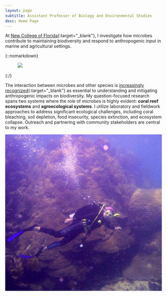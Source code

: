 ```yaml
---
layout: page
subtitle: Assistant Professor of Biology and Environmental Studies
desc: Home Page
---
```


<div class="lead pretty-links">

At [New College of Florida](https://www.ncf.edu/academics/undergraduate-program/division-of-natural-sciences/biology/){:target="_blank"}, I investigate how microbes contribute to maintaining biodiversity and respond to anthropogenic input in marine and agricultural settings.

{::nomarkdown} 
<figure class="site-profile">
    <img src="{{ site.baseurl }}/assets/img/profile.jpg">
</figure>
{:/}

The interaction between microbes and other species is [increasingly recognized](https://royalsocietypublishing.org/doi/full/10.1098/rspb.2018.2448){:target="_blank"} as essential to understanding and mitigating anthropogenic impacts on biodiversity. My question-focused research spans two systems where the role of microbes is highly evident: **coral reef ecosystems** and **agroecological systems**. I utilize laboratory and fieldwork approaches to address significant ecological challenges, including coral bleaching, soil depletion, food insecurity, species extinction, and ecosystem collapse. Outreach and partnering with community stakeholders are central to my work.

<img src="/assets/img/diving.jpg">

</div>
